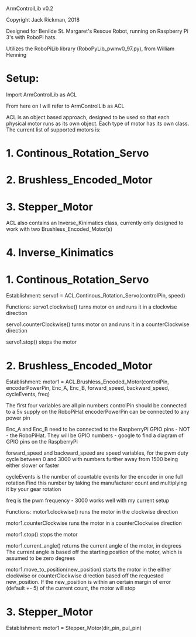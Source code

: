 ArmControlLib v0.2

Copyright Jack Rickman, 2018

Designed for Benilde St. Margaret's Rescue Robot, running on
Raspberry Pi 3's with RoboPi hats.

Utilizes the RoboPiLib library (RoboPyLib_pwmv0_97.py), from William Henning

# Setup:
Import ArmControlLib as ACL

From here on I will refer to ArmControlLib as ACL

ACL is an object based approach, designed to be used so that each physical motor
runs as its own object. Each type of motor has its own class. The current list
of supported motors is:
# 1. Continous_Rotation_Servo
# 2. Brushless_Encoded_Motor
# 3. Stepper_Motor

ACL also contains an Inverse_Kinimatics class, currently only designed to work with
two Brushless_Encoded_Motor(s)
# 4. Inverse_Kinimatics


# 1. Continous_Rotation_Servo
  Establishment: servo1 = ACL.Continous_Rotation_Servo(controlPin, speed)

  Functions:
  servo1.clockwise() turns motor on and runs it in a clockwise direction

  servo1.counterClockwise() turns motor on and runs it in a counterClockwise direction

  servo1.stop() stops the motor


# 2. Brushless_Encoded_Motor
Establishment: motor1 = ACL.Brushless_Encoded_Motor(controlPin, encoderPowerPin, Enc_A, Enc_B,
                 forward_speed, backward_speed, cycleEvents, freq)

  The first four variables are all pin numbers
  controlPin should be connected to a 5v supply on the RoboPiHat
  encoderPowerPin can be connected to any power pin

  Enc_A and Enc_B need to be connected to the RaspberryPi GPIO pins - NOT - the
  RoboPiHat. They will be GPIO numbers - google to find a diagram of GPIO pins on the
  RaspberryPi

  forward_speed and backward_speed are speed variables, for the pwm duty cycle between 0 and 3000
  with numbers further away from 1500 being either slower or faster

  cycleEvents is the number of countable events for the encoder in one full rotation
  Find this number by taking the manufacturer count and multiplying it by your gear rotation

  freq is the pwm frequency - 3000 works well with my current setup


Functions:
  motor1.clockwise() runs the motor in the clockwise direction

  motor1.counterClockwise runs the motor in a counterClockwise direction

  motor1.stop() stops the motor

  motor1.current_angle() returns the current angle of the motor, in degrees
  The current angle is based off the starting position of the motor, which is assumed to
  be zero degrees

  motor1.move_to_position(new_position) starts the motor in the either clockwise or counterClockwise
  direction based off the requested new_position. If the new_position is within an certain
  margin of error (default +- 5) of the current count, the motor will stop

# 3. Stepper_Motor
Establishment: motor1 = Stepper_Motor(dir_pin, pul_pin)
